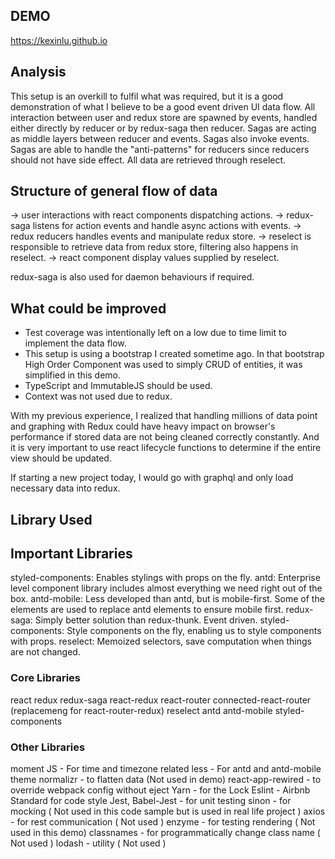 ## DEMO
https://kexinlu.github.io

## Analysis
This setup is an overkill to fulfil what was required, but it is a good demonstration of what I believe to be a good event driven UI data flow.
All interaction between user and redux store are spawned by events, handled either directly by reducer or by redux-saga then reducer.
Sagas are acting as middle layers between reducer and events. 
Sagas also invoke events. 
Sagas are able to handle the "anti-patterns" for reducers since reducers should not have side effect.
All data are retrieved through reselect.

## Structure of general flow of data
-> user interactions with react components dispatching actions.
-> redux-saga listens for action events and handle async actions with events.
-> redux reducers handles events and manipulate redux store.
-> reselect is responsible to retrieve data from redux store, filtering also happens in reselect.
-> react component display values supplied by reselect.

redux-saga is also used for daemon behaviours if required.

## What could be improved
- Test coverage was intentionally left on a low due to time limit to implement the data flow.
- This setup is using a bootstrap I created sometime ago. In that bootstrap High Order Component was used to simply CRUD of entities, it was simplified in this demo.
- TypeScript and ImmutableJS should be used.
- Context was not used due to redux.

With my previous experience, I realized that handling millions of data point and graphing with Redux could have heavy impact on browser's performance if stored data are not being cleaned correctly constantly. And it is very important to use react lifecycle functions to determine if the entire view should be updated.

If starting a new project today, I would go with graphql and only load necessary data into redux.

## Library Used
## Important Libraries

styled-components: Enables stylings with props on the fly.
antd: Enterprise level component library includes almost everything we need right out of the box.
antd-mobile: Less developed than antd, but is mobile-first. Some of the elements are used to replace antd elements to ensure mobile first.
redux-saga: Simply better solution than redux-thunk. Event driven. 
styled-components: Style components on the fly, enabling us to style components with props.
reselect: Memoized selectors, save computation when things are not changed.

### Core Libraries
react
redux
redux-saga
react-redux
react-router
connected-react-router (replacemeng for react-router-redux)
reselect
antd
antd-mobile
styled-components

### Other Libraries
moment JS - For time and timezone related
less - For antd and antd-mobile theme
normalizr - to flatten data (Not used in demo) 
react-app-rewired - to override webpack config without eject
Yarn - for the Lock
Eslint - Airbnb Standard for code style
Jest, Babel-Jest - for unit testing
sinon - for mocking ( Not used in this code sample but is used in real life project )
axios - for rest communication ( Not used )
enzyme - for testing rendering ( Not used in this demo)
classnames - for programmatically change class name ( Not used )
lodash - utility ( Not used )

